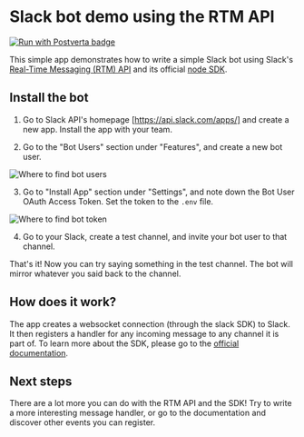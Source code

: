 # Slack bot demo using the RTM API

[![Run with Postverta badge](http://postverta.io/badge.svg)](http://postverta.io/direct/postverta/slack-bot-rtm)

This simple app demonstrates how to write a simple Slack bot using Slack's
[Real-Time Messaging (RTM) API](https://api.slack.com/rtm) and its official
[node SDK](https://slackapi.github.io/node-slack-sdk/bots).

## Install the bot

1. Go to Slack API's homepage [https://api.slack.com/apps/] and create a new app.
Install the app with your team.

2. Go to the "Bot Users" section under "Features", and create a new bot user.

![Where to find bot users](https://i.imgur.com/x7WXjmT.png)

3. Go to "Install App" section under "Settings", and note down the Bot User
   OAuth Access Token.  Set the token to the `.env` file.

![Where to find bot token](https://i.imgur.com/OSzfIyc.png)

4. Go to your Slack, create a test channel, and invite your bot user to that
   channel.

That's it! Now you can try saying something in the test channel. The bot will
mirror whatever you said back to the channel.

## How does it work?

The app creates a websocket connection (through the slack SDK) to Slack. It
then registers a handler for any incoming message to any channel it is part of.
To learn more about the SDK, please go to the [official
documentation](https://slackapi.github.io/node-slack-sdk/bots).

## Next steps

There are a lot more you can do with the RTM API and the SDK! Try to write a
more interesting message handler, or go to the documentation and discover other
events you can register.

